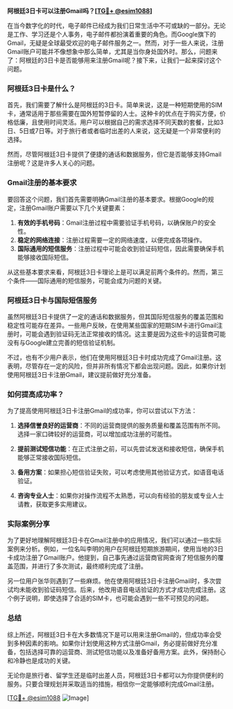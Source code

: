 **阿根廷3日卡可以注册Gmail吗？[[TG💪+ @esim1088](https://t.me/s/esim1088)]**

在当今数字化的时代，电子邮件已经成为我们日常生活中不可或缺的一部分。无论是工作、学习还是个人事务，电子邮件都扮演着重要的角色。而Google旗下的Gmail，无疑是全球最受欢迎的电子邮件服务之一。然而，对于一些人来说，注册Gmail账户可能并不像想象中那么简单，尤其是当你身处国外时。那么，问题来了：阿根廷的3日卡是否能够用来注册Gmail呢？接下来，让我们一起来探讨这个问题。

### 阿根廷3日卡是什么？

首先，我们需要了解什么是阿根廷的3日卡。简单来说，这是一种短期使用的SIM卡，通常适用于那些需要在国外短暂停留的人士。这种卡的优点在于购买方便，价格低廉，且使用时间灵活。用户可以根据自己的需求选择不同天数的套餐，比如3日、5日或7日等。对于旅行者或者临时出差的人来说，这无疑是一个非常便利的选择。

然而，尽管阿根廷3日卡提供了便捷的通话和数据服务，但它是否能够支持Gmail注册呢？这是许多人关心的问题。

### Gmail注册的基本要求

要回答这个问题，我们首先需要明确Gmail注册的基本要求。根据Google的规定，注册Gmail账户需要以下几个关键要素：

1. **有效的手机号码**：Gmail注册过程中需要验证手机号码，以确保账户的安全性。
2. **稳定的网络连接**：注册过程需要一定的网络速度，以便完成各项操作。
3. **国际通用的短信服务**：注册过程中可能会收到验证码短信，因此需要确保手机能够接收国际短信。

从这些基本要求来看，阿根廷3日卡理论上是可以满足前两个条件的。然而，第三个条件——国际通用的短信服务，可能会成为问题的关键。

### 阿根廷3日卡与国际短信服务

虽然阿根廷3日卡提供了一定的通话和数据服务，但其国际短信服务的覆盖范围和稳定性可能存在差异。一些用户反映，在使用某些国家的短期SIM卡进行Gmail注册时，可能会遇到验证码无法正常接收的情况。这主要是因为这些卡的运营商可能没有与Google建立完善的短信验证机制。

不过，也有不少用户表示，他们在使用阿根廷3日卡时成功完成了Gmail注册。这表明，尽管存在一定的风险，但并非所有情况下都会出现问题。因此，如果你计划使用阿根廷3日卡注册Gmail，建议提前做好充分准备。

### 如何提高成功率？

为了提高使用阿根廷3日卡注册Gmail的成功率，你可以尝试以下方法：

1. **选择信誉良好的运营商**：不同的运营商提供的服务质量和覆盖范围有所不同。选择一家口碑较好的运营商，可以增加成功注册的可能性。
   
2. **提前测试短信功能**：在正式注册之前，可以先尝试发送和接收短信，确保手机能够正常接收国际短信。

3. **备用方案**：如果担心短信验证失败，可以考虑使用其他验证方式，如语音电话验证。

4. **咨询专业人士**：如果你对操作流程不太熟悉，可以向有经验的朋友或专业人士请教，获取更多实用建议。

### 实际案例分享

为了更好地理解阿根廷3日卡在Gmail注册中的应用情况，我们可以通过一些实际案例来分析。例如，一位名叫李明的用户在阿根廷短期旅游期间，使用当地的3日卡成功注册了Gmail账户。他提到，自己事先通过运营商官网查询了短信服务的覆盖范围，并进行了多次测试，最终顺利完成了注册。

另一位用户张华则遇到了一些麻烦。他在使用阿根廷3日卡注册Gmail时，多次尝试均未能收到验证码短信。后来，他改用语音电话验证的方式才成功完成注册。这个例子说明，即使选择了合适的SIM卡，也可能会遇到一些不可预见的问题。

### 总结

综上所述，阿根廷3日卡在大多数情况下是可以用来注册Gmail的，但成功率会受到多种因素的影响。如果你计划使用这种方式注册Gmail，务必提前做好充分准备，包括选择可靠的运营商、测试短信功能以及准备好备用方案。此外，保持耐心和冷静也是成功的关键。

无论你是旅行者、留学生还是临时出差人员，阿根廷3日卡都可以为你提供便利的服务。只要合理规划并采取适当的措施，相信你一定能够顺利完成Gmail注册。

[[TG💪+ @esim1088](https://t.me/s/esim1088) ![Image](https://i.postimg.cc/4NQfJmqS/Snipaste-2025-05-13-00-14-12.png)]